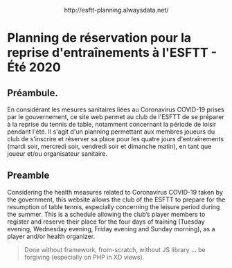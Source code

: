 <p align="center">http://esftt-planning.alwaysdata.net/</p>

# Planning de réservation pour la reprise d'entraînements à l'ESFTT - Été 2020

## Préambule.

En considérant les mesures sanitaires liées au Coronavirus COVID-19 prises par le gouvernement, ce site web permet au club de l'ESFTT de se préparer à la reprise du tennis de table, notamment concernant la période de loisir pendant l'été. Il s'agit d'un planning permettant aux membres joueurs du club de s'inscrire et réserver sa place pour les quatre jours d'entraînements (mardi soir, mercredi soir, vendredi soir et dimanche matin), en tant que joueur et/ou organisateur sanitaire.

## Preamble

Considering the health measures related to Coronavirus COVID-19 taken by the government, this website allows the club of the ESFTT to prepare for the resumption of table tennis, especially concerning the leisure period during the summer. This is a schedule allowing the club’s player members to register and reserve their place for the four days of training (Tuesday evening, Wednesday evening, Friday evening and Sunday morning), as a player and/or health organizer.

>Done without framework, from-scratch, without JS library ... be forgiving (especially on PHP in XD views).

